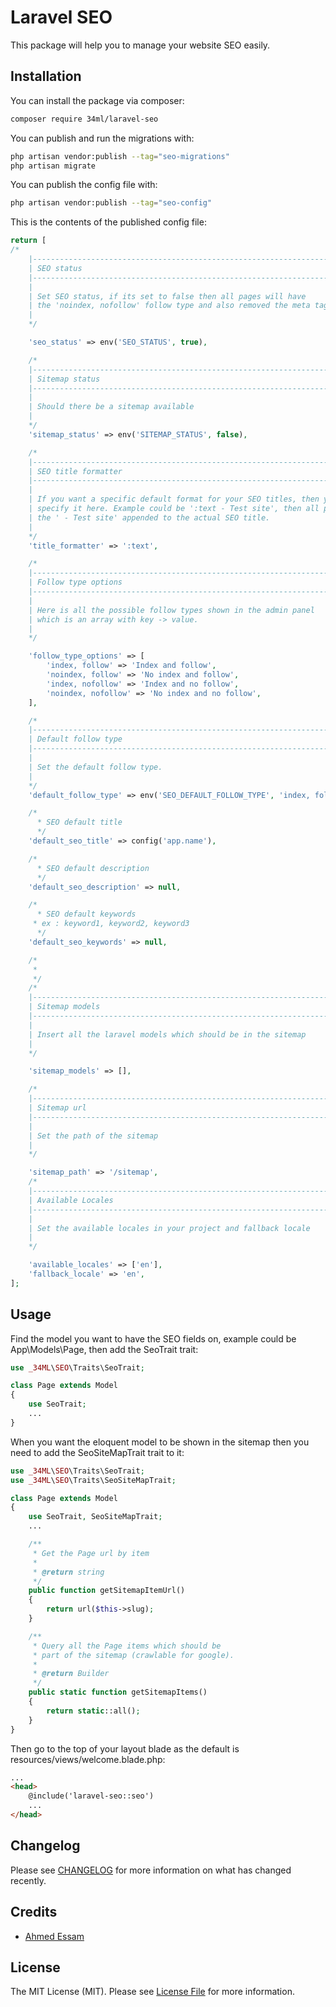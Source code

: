 # Laravel SEO

This package will help you to manage your website SEO easily.

## Installation

You can install the package via composer:

```bash
composer require 34ml/laravel-seo
```

You can publish and run the migrations with:

```bash
php artisan vendor:publish --tag="seo-migrations"
php artisan migrate
```

You can publish the config file with:

```bash
php artisan vendor:publish --tag="seo-config"
```

This is the contents of the published config file:

```php
return [
/*
    |--------------------------------------------------------------------------
    | SEO status
    |--------------------------------------------------------------------------
    |
    | Set SEO status, if its set to false then all pages will have
    | the 'noindex, nofollow' follow type and also removed the meta tags except the title tag.
    |
    */

    'seo_status' => env('SEO_STATUS', true),

    /*
    |--------------------------------------------------------------------------
    | Sitemap status
    |--------------------------------------------------------------------------
    |
    | Should there be a sitemap available
    |
    */
    'sitemap_status' => env('SITEMAP_STATUS', false),

    /*
    |--------------------------------------------------------------------------
    | SEO title formatter
    |--------------------------------------------------------------------------
    |
    | If you want a specific default format for your SEO titles, then you can
    | specify it here. Example could be ':text - Test site', then all pages would have
    | the ' - Test site' appended to the actual SEO title.
    |
    */
    'title_formatter' => ':text',

    /*
    |--------------------------------------------------------------------------
    | Follow type options
    |--------------------------------------------------------------------------
    |
    | Here is all the possible follow types shown in the admin panel
    | which is an array with key -> value.
    |
    */

    'follow_type_options' => [
        'index, follow' => 'Index and follow',
        'noindex, follow' => 'No index and follow',
        'index, nofollow' => 'Index and no follow',
        'noindex, nofollow' => 'No index and no follow',
    ],

    /*
    |--------------------------------------------------------------------------
    | Default follow type
    |--------------------------------------------------------------------------
    |
    | Set the default follow type.
    |
    */
    'default_follow_type' => env('SEO_DEFAULT_FOLLOW_TYPE', 'index, follow'),

    /*
      * SEO default title
      */
    'default_seo_title' => config('app.name'),

    /*
      * SEO default description
      */
    'default_seo_description' => null,

    /*
      * SEO default keywords
     * ex : keyword1, keyword2, keyword3
      */
    'default_seo_keywords' => null,

    /*
     *
     */
    /*
    |--------------------------------------------------------------------------
    | Sitemap models
    |--------------------------------------------------------------------------
    |
    | Insert all the laravel models which should be in the sitemap
    |
    */

    'sitemap_models' => [],

    /*
    |--------------------------------------------------------------------------
    | Sitemap url
    |--------------------------------------------------------------------------
    |
    | Set the path of the sitemap
    |
    */

    'sitemap_path' => '/sitemap',
    /*
    |--------------------------------------------------------------------------
    | Available Locales
    |--------------------------------------------------------------------------
    |
    | Set the available locales in your project and fallback locale
    |
    */

    'available_locales' => ['en'],
    'fallback_locale' => 'en',
];
```

## Usage

Find the model you want to have the SEO fields on, example could be App\Models\Page, then add the SeoTrait trait:
```php
use _34ML\SEO\Traits\SeoTrait;

class Page extends Model
{
    use SeoTrait;
    ...
}
```

When you want the eloquent model to be shown in the sitemap then you need to add the SeoSiteMapTrait trait to it:
```php
use _34ML\SEO\Traits\SeoTrait;
use _34ML\SEO\Traits\SeoSiteMapTrait;

class Page extends Model
{
    use SeoTrait, SeoSiteMapTrait;
    ...

    /**
     * Get the Page url by item
     *
     * @return string
     */
    public function getSitemapItemUrl()
    {
        return url($this->slug);
    }

    /**
     * Query all the Page items which should be
     * part of the sitemap (crawlable for google).
     *
     * @return Builder
     */
    public static function getSitemapItems()
    {
        return static::all();
    }
}
```

Then go to the top of your layout blade as the default is resources/views/welcome.blade.php:
```html
...
<head>
    @include('laravel-seo::seo')
    ...
</head>
```

## Changelog

Please see [CHANGELOG](CHANGELOG.md) for more information on what has changed recently.

## Credits

- [Ahmed Essam](https://github.com/aessam13)

## License

The MIT License (MIT). Please see [License File](LICENSE.md) for more information.
